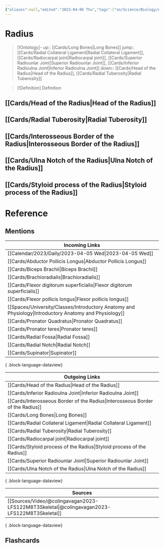 ```yaml
---
{"aliases":null,"edited":"2023-04-06 Thu","tags":["on/Science/Biology/Anatomy","Uni/OMT1","Uni/LFS122","flashcards/LFS122"],"date created":"2023-04-05 Wed","dg-publish":true,"permalink":"/cards/radius/","dgPassFrontmatter":true}
---
```


# Radius

> [!Ontology]-
> up:: [[Cards/Long Bones\|Long Bones]]
> jump:: [[Cards/Radial Collateral Ligament\|Radial Collateral Ligament]], [[Cards/Radiocarpal joint\|Radiocarpal joint]], [[Cards/Superior Radiounlar Joint\|Superior Radiounlar Joint]], [[Cards/Inferior Radioulna Joint\|Inferior Radioulna Joint]]
> down:: [[Cards/Head of the Radius\|Head of the Radius]], [[Cards/Radial Tuberosity\|Radial Tuberosity]]

> [!Definition] Definition
> 
## [[Cards/Head of the Radius\|Head of the Radius]]
## [[Cards/Radial Tuberosity\|Radial Tuberosity]]
## [[Cards/Interosseous Border of the Radius\|Interosseous Border of the Radius]]
## [[Cards/Ulna Notch of the Radius\|Ulna Notch of the Radius]]
## [[Cards/Styloid process of the Radius\|Styloid process of the Radius]]

# Reference

## Mentions
| Incoming Links                                                                                            |
| --------------------------------------------------------------------------------------------------------- |
| [[Calendar/2023/Daily/2023-04-05 Wed\|2023-04-05 Wed]]                                                 |
| [[Cards/Abductor Pollicis Longus\|Abductor Pollicis Longus]]                                           |
| [[Cards/Biceps Brachii\|Biceps Brachii]]                                                               |
| [[Cards/Brachioradialis\|Brachioradialis]]                                                             |
| [[Cards/Flexor digitorum superficialis\|Flexor digitorum superficialis]]                               |
| [[Cards/Flexor pollicis longus\|Flexor pollicis longus]]                                               |
| [[Spaces/University/Classes/Introductory Anatomy and Physiology\|Introductory Anatomy and Physiology]] |
| [[Cards/Pronator Quadratus\|Pronator Quadratus]]                                                       |
| [[Cards/Pronator teres\|Pronator teres]]                                                               |
| [[Cards/Radial Fossa\|Radial Fossa]]                                                                   |
| [[Cards/Radial Notch\|Radial Notch]]                                                                   |
| [[Cards/Supinator\|Supinator]]                                                                         |

{ .block-language-dataview}

| Outgoing Links                                                                    |
| --------------------------------------------------------------------------------- |
| [[Cards/Head of the Radius\|Head of the Radius]]                               |
| [[Cards/Inferior Radioulna Joint\|Inferior Radioulna Joint]]                   |
| [[Cards/Interosseous Border of the Radius\|Interosseous Border of the Radius]] |
| [[Cards/Long Bones\|Long Bones]]                                               |
| [[Cards/Radial Collateral Ligament\|Radial Collateral Ligament]]               |
| [[Cards/Radial Tuberosity\|Radial Tuberosity]]                                 |
| [[Cards/Radiocarpal joint\|Radiocarpal joint]]                                 |
| [[Cards/Styloid process of the Radius\|Styloid process of the Radius]]         |
| [[Cards/Superior Radiounlar Joint\|Superior Radiounlar Joint]]                 |
| [[Cards/Ulna Notch of the Radius\|Ulna Notch of the Radius]]                   |

{ .block-language-dataview}

| Sources                                                                                         |
| ----------------------------------------------------------------------------------------------- |
| [[Sources/Video/@colingavagan2023-LFS122M8T3Skeletal\|@colingavagan2023-LFS122M8T3Skeletal]] |

{ .block-language-dataview}

## Flashcards
